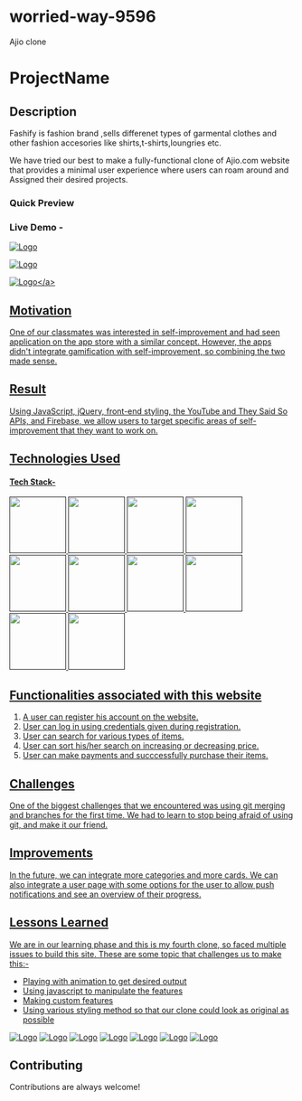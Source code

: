# worried-way-9596
Ajio clone
# ProjectName




## Description


Fashify is fashion brand ,sells differenet types of garmental clothes and other fashion accesories like  shirts,t-shirts,loungries etc.

We have tried our best to make a fully-functional clone of Ajio.com website that provides a minimal user experience where users can roam around and Assigned  their desired projects. 
### Quick Preview 

### Live Demo -

<a href="">![Logo](https://lh6.googleusercontent.com/ubT3lV7WD8g8W_WGJM2T8WS7-gVila59iVrxVCcbF55e7a9-lhE8Tqho52egWWXotSpBE5dNWTSfjANqxKvhfpP_uW938asNWRFwuvr5wdTmswXmEqstzyDWKILPVb1mQUn4tILJ)</a>



<a href="">![Logo](https://i.postimg.cc/RFRcv7p4/sslogo.png)</a>






<a href="">![Logo]([https://encrypted-tbn0.gstatic.com/images?q=tbn:ANd9GcQNi6mSjN6cj0u3GlGDhglBgRFXJ8kmp3Kvkg&usqp=CAU](https://i.postimg.cc/RFRcv7p4/sslogo.png))</a>







## Motivation

One of our classmates was interested in self-improvement and had seen application on the app store with a similar concept. However, the apps didn't integrate gamification with self-improvement, so combining the two made sense. 

## Result

Using JavaScript, jQuery, front-end styling, the YouTube and They Said So APIs, and Firebase, we allow users to target specific areas of self-improvement that they want to work on. 

## Technologies Used

#### Tech Stack-

<p float="left">
    <img src="https://cdn.pixabay.com/photo/2017/08/05/11/16/logo-2582748_640.png" width="100" height="100">
    <img src="https://cdn.pixabay.com/photo/2017/08/05/11/16/logo-2582747_640.png" width="100" height="100">
   <img src="https://encrypted-tbn0.gstatic.com/images?q=tbn:ANd9GcS76aVIo4u18ZBAVWU79QkDQ6uvKUjF4leJ7g&usqp=CAU" width="100" height="100">
   <img src="https://blog.logrocket.com/wp-content/uploads/2021/04/optimize-react-native-performance.png" width="100" height="100">
   <img src="https://chriscourses.com/img/blog/redux/redux.jpg" width="100" height="100">
   <img src="https://www.ictdemy.com/images/1/css/bootstrap/bootstrap-stack.png" width="100" height="100">
   <img src="https://www.opc-router.de/wp-content/uploads/2021/03/mongodb_thumbnail.png" width="100" height="100">
    <img src="https://www.edureka.co/blog/wp-content/uploads/2019/07/express-logo.png" width="100" height="100">
       <img src="https://www.brainvire.com/wp/wp-content/uploads/2016/05/express-js-an-ideal-node-js-framework-to-develop-enterprise-web-applications.jpg" width="100" height="100">
          <img src="https://cdn-media-1.freecodecamp.org/images/1*gqHgCNubMncv7EwWNdArGQ.png" width="100" height="100">
 </p>

## Functionalities associated with this website

1. A user can register his account on the website.
2. User can log in using credentials given during registration.
3. User can search for various types of items.
4. User can sort his/her search on increasing or decreasing price.
5. User can make payments and succcessfully purchase their items.



## Challenges

One of the biggest challenges that we encountered was using git merging and branches for the first time. We had to learn to stop being afraid of using git, and make it our friend. 

## Improvements

In the future, we can integrate more categories and more cards. We can also integrate a user page with some options for the user to allow push notifications and see an overview of their progress. 

## Lessons Learned

We are in our learning phase and this is my fourth clone, so faced multiple issues to build this site. These are some topic that challenges us to make this:-
- Playing with animation to get desired output
- Using javascript to manipulate the features
- Making custom features
- Using various styling method so that our clone could look as original as possible

<a href="https://app.netlify.com/teams/gyan12082000/overview">![Logo](https://play-lh.googleusercontent.com/TrQDKMAb9esHzxDcdrUlXAAHSvNFFRjfr6e5S6YizH0kBkPflnukIxrCGOwn-A_PoklD=w600-h300-pc0xffffff-pd)</a>
<a href="https://app.netlify.com/teams/gyan12082000/overview">![Logo](https://blog.tmetric.com/content/images/2021/12/wordcloudHR1.png)</a>
<a href="https://app.netlify.com/teams/gyan12082000/overview">![Logo](https://blog.tmetric.com/content/images/2021/12/Untitled_Artwork1-1.png)</a>
<a href="https://app.netlify.com/teams/gyan12082000/overview">![Logo](https://tmetric.com/media/bpli5hts/img-advantages-reporting.png)</a>
<a href="https://app.netlify.com/teams/gyan12082000/overview">![Logo](https://assets.webinfcdn.net/thumbnails/280x202/a/app.tmetric.com.png)</a>
<a href="https://app.netlify.com/teams/gyan12082000/overview">![Logo](https://tmetric.com/media/bpli5hts/img-advantages-reporting.png)</a>
<a href="https://app.netlify.com/teams/gyan12082000/overview">![Logo](https://encrypted-tbn0.gstatic.com/images?q=tbn:ANd9GcTFDl8-Gd4TrbPJkO5Ko9xsYDhY8f5JhpTxtg&usqp=CAU)</a>

## Contributing

Contributions are always welcome!
